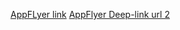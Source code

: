 [AppFLyer link](https://kiranakarttest.onelink.me/c7MB/b439b913)
[AppFlyer Deep-link url 2](https://kiranakart.onelink.me/A1W4/tent)
